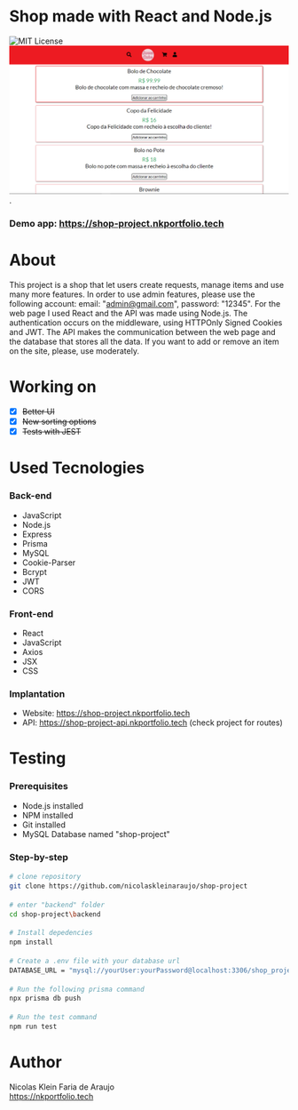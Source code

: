 # Shop made with React and Node.js
 ![MIT License](https://img.shields.io/badge/license-MIT-blue)
<br>
 <img src="./frontend/public/home-page.PNG" alt="Print Home Page" width="700">.
 ### Demo app: https://shop-project.nkportfolio.tech
# About
 This project is a shop that let users create requests, manage items and use many more features.
 In order to use admin features, please use the following account: email: "admin@gmail.com", password: "12345".
 For the web page I used React and the API was made using Node.js.
 The authentication occurs on the middleware, using HTTPOnly Signed Cookies and JWT.
 The API makes the communication between the web page and the database that stores all the data.
 If you want to add or remove an item on the site, please, use moderately.

# Working on
 - [x] ~~Better UI~~
 - [x] ~~New sorting options~~
 - [x] ~~Tests with JEST~~

 # Used Tecnologies
  ### Back-end
  - JavaScript
  - Node.js
  - Express
  - Prisma
  - MySQL
  - Cookie-Parser
  - Bcrypt
  - JWT
  - CORS

  ### Front-end
  - React
  - JavaScript
  - Axios
  - JSX
  - CSS

  ### Implantation
  - Website: https://shop-project.nkportfolio.tech
  - API: https://shop-project-api.nkportfolio.tech (check project for routes)

 # Testing
  ### Prerequisites
  - Node.js installed
  - NPM installed
  - Git installed
  - MySQL Database named "shop-project"
 ### Step-by-step
 ```bash
 # clone repository
 git clone https://github.com/nicolaskleinaraujo/shop-project

 # enter "backend" folder
 cd shop-project\backend

 # Install depedencies
 npm install

 # Create a .env file with your database url
 DATABASE_URL = "mysql://yourUser:yourPassword@localhost:3306/shop_project"

 # Run the following prisma command
 npx prisma db push

 # Run the test command
 npm run test
 ```

  # Author
   Nicolas Klein Faria de Araujo <br>
   https://nkportfolio.tech
